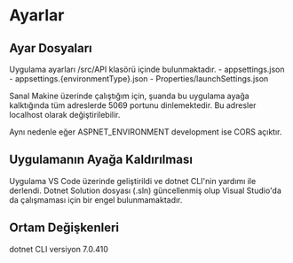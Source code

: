 # Ayarlar

## Ayar Dosyaları

Uygulama ayarları /src/API klasörü içinde bulunmaktadır.
	- appsettings.json
	- appsettings.{environmentType}.json
	- Properties/launchSettings.json

Sanal Makine üzerinde çalıştığım için, şuanda bu uygulama ayağa kalktığında tüm adreslerde 5069 portunu dinlemektedir. Bu adresler localhost olarak değiştirilebilir.

Aynı nedenle eğer ASPNET_ENVIRONMENT development ise CORS açıktır.

## Uygulamanın Ayağa Kaldırılması

Uygulama VS Code üzerinde geliştirildi ve dotnet CLI'nin yardımı ile derlendi.
Dotnet Solution dosyası (.sln) güncellenmiş olup Visual Studio'da da çalışmaması için bir engel bulunmamaktadır.

## Ortam Değişkenleri 

dotnet CLI versiyon 7.0.410
